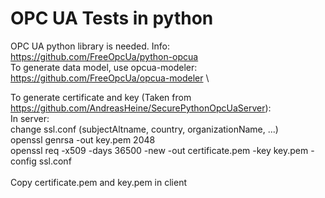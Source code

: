 # OPC UA Tests in python

OPC UA python library is needed. Info: https://github.com/FreeOpcUa/python-opcua \
To generate data model, use opcua-modeler: https://github.com/FreeOpcUa/opcua-modeler \

To generate certificate and key (Taken from https://github.com/AndreasHeine/SecurePythonOpcUaServer): \
In server:\
   change ssl.conf (subjectAltname, country, organizationName, ...)\
   openssl genrsa -out key.pem 2048 \
   openssl req -x509 -days 36500 -new -out certificate.pem -key key.pem -config ssl.conf\
\
Copy certificate.pem and key.pem in client

